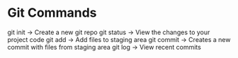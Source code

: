 # Git Commands

git init    ->  Create a new git repo
git status  ->  View the changes to your project code
git add     ->  Add files to staging area
git commit  ->  Creates a new commit with files from staging area
git log     ->  View recent commits       